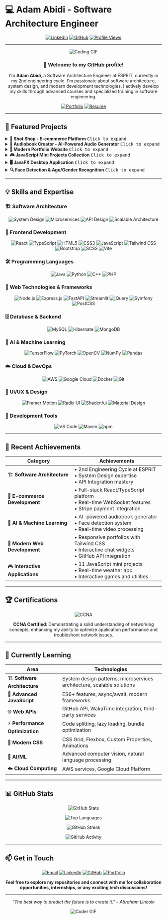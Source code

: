 # 💻 Adam Abidi - Software Architecture Engineer

<div align="center">

[![LinkedIn](https://img.shields.io/badge/LinkedIn-0077B5?style=for-the-badge&logo=linkedin&logoColor=white)](https://www.linkedin.com/in/adam-abidi-b002712a4/)
[![GitHub](https://img.shields.io/badge/GitHub-100000?style=for-the-badge&logo=github&logoColor=white)](https://github.com/kiddae0)
[![Profile Views](https://komarev.com/ghpvc/?username=kiddae0&color=blue&style=for-the-badge)](https://github.com/kiddae0)

</div>

---

<div align="center">

![Coding GIF](https://media.giphy.com/media/qgQUggAC3Pfv687qPC/giphy.gif)

### 🚀 **Welcome to my GitHub profile!** 

I'm **Adam Abidi**, a Software Architecture Engineer at ESPRIT, currently in my 2nd engineering cycle. I'm passionate about software architecture, system design, and modern development technologies. I actively develop my skills through advanced courses and specialized training in software engineering.

[![Portfolio](https://img.shields.io/badge/Portfolio-FF5722?style=for-the-badge&logo=todoist&logoColor=white)](https://adam-abidi-portfolio.netlify.app)
[![Resume](https://img.shields.io/badge/Resume-4285F4?style=for-the-badge&logo=read-the-docs&logoColor=white)](https://drive.google.com/file/d/your-resume-link)

</div>

---

## 🚀 **Featured Projects**

<details>
<summary><b>🛒 Shot Shop - E-commerce Platform</b> <kbd>Click to expand</kbd></summary>

<div align="center">

![E-commerce](https://img.shields.io/badge/E--commerce-Platform-FF6B35?style=for-the-badge&logo=shopify&logoColor=white)

</div>

A modern full-stack e-commerce application with advanced features:

| **Category** | **Technologies** |
|--------------|------------------|
| **Frontend** | React 18, TypeScript, Vite, Tailwind CSS |
| **UI Components** | Radix UI, Shadcn/ui, Framer Motion |
| **State Management** | Zustand, React Query (TanStack Query) |
| **Backend** | Node.js, Express.js, Socket.io |
| **Authentication** | JWT, OAuth2, Google Auth |
| **Payment** | Stripe integration |
| **Database** | MySQL with Hibernate ORM |
| **Cloud** | AWS S3, Google Cloud Storage |
| **Real-time** | WebSocket connections |
| **Internationalization** | React i18next |
| **Analytics** | Google Analytics integration |
| **Deployment** | Docker, Docker Compose |

<div align="center">

[![Live Demo](https://img.shields.io/badge/Live_Demo-00C851?style=for-the-badge&logo=vercel&logoColor=white)](https://shot-shop-demo.vercel.app)
[![GitHub](https://img.shields.io/badge/GitHub-100000?style=for-the-badge&logo=github&logoColor=white)](https://github.com/kiddae0/shot-shop)

</div>

</details>

<details>
<summary><b>🎵 Audiobook Creator - AI-Powered Audio Generator</b> <kbd>Click to expand</kbd></summary>

<div align="center">

![AI](https://img.shields.io/badge/AI--Powered-Audio_Generator-9C27B0?style=for-the-badge&logo=openai&logoColor=white)

</div>

An intelligent audiobook generation system with advanced AI features:

| **Category** | **Technologies** |
|--------------|------------------|
| **Core** | Python, PyPDF2, ebooklib, pyttsx3, gTTS |
| **AI/ML** | PyTorch, Transformers, TTS (Text-to-Speech) |
| **Audio Processing** | pydub, soundfile, librosa |
| **Web Interface** | Streamlit, FastAPI, Uvicorn |
| **Cloud Integration** | Google Cloud Text-to-Speech, Dropbox API |
| **Data Processing** | NumPy, Pandas, SciPy, NLTK |
| **Testing** | pytest, black, flake8, mypy |
| **Visualization** | Plotly |
| **Authentication** | JWT, bcrypt, passlib |

<div align="center">

[![Live Demo](https://img.shields.io/badge/Live_Demo-00C851?style=for-the-badge&logo=streamlit&logoColor=white)](https://audiobook-creator.streamlit.app)
[![GitHub](https://img.shields.io/badge/GitHub-100000?style=for-the-badge&logo=github&logoColor=white)](https://github.com/kiddae0/audiobook-creator)

</div>

</details>

<details>
<summary><b>🎨 Modern Portfolio Website</b> <kbd>Click to expand</kbd></summary>

<div align="center">

![Portfolio](https://img.shields.io/badge/Modern-Portfolio-FF4088?style=for-the-badge&logo=portfolio&logoColor=white)

</div>

A responsive portfolio website with interactive features:

| **Category** | **Technologies** |
|--------------|------------------|
| **Frontend** | HTML5, CSS3, JavaScript (ES6+) |
| **Styling** | Tailwind CSS, SCSS/Sass, Bootstrap 5 |
| **Animations** | AOS (Animate On Scroll), Custom CSS animations |
| **Interactive Features** | Chat widget, Meeting scheduler, GitHub integration |
| **Build Tools** | PostCSS, Autoprefixer |
| **Version Control** | Git |

<div align="center">

[![Live Demo](https://img.shields.io/badge/Live_Demo-00C851?style=for-the-badge&logo=netlify&logoColor=white)](https://adam-abidi-portfolio.netlify.app)
[![GitHub](https://img.shields.io/badge/GitHub-100000?style=for-the-badge&logo=github&logoColor=white)](https://github.com/kiddae0/portfolio)

</div>

</details>

<details>
<summary><b>🎮 JavaScript Mini Projects Collection</b> <kbd>Click to expand</kbd></summary>

<div align="center">

![JavaScript](https://img.shields.io/badge/JavaScript-Projects-F7DF1E?style=for-the-badge&logo=javascript&logoColor=black)

</div>

A comprehensive collection of 11 interactive web applications:

| **Projects** | **Features** |
|--------------|--------------|
| Calculator, Counter, Dice Roller | Responsive design, Local storage |
| Digital Clock, Number Guessing Game | Web APIs, Real-time updates |
| Password Generator, Rock Paper Scissors | Interactive UI, Game logic |
| Temperature Converter, Weather App | API integration, Data visualization |

**Technologies**: HTML5, CSS3, JavaScript (ES6+)  

<div align="center">

[![Live Demo](https://img.shields.io/badge/Live_Demo-00C851?style=for-the-badge&logo=netlify&logoColor=white)](https://adamweatherapp.netlify.app)
[![GitHub](https://img.shields.io/badge/GitHub-100000?style=for-the-badge&logo=github&logoColor=white)](https://github.com/kiddae0/javascript-mini-projects)

</div>

</details>

<details>
<summary><b>🖥️ JavaFX Desktop Application</b> <kbd>Click to expand</kbd></summary>

<div align="center">

![JavaFX](https://img.shields.io/badge/JavaFX-Desktop_App-ED8B00?style=for-the-badge&logo=java&logoColor=white)

</div>

A comprehensive desktop application with modern UI:

| **Category** | **Technologies** |
|--------------|------------------|
| **Core** | Java 17, JavaFX 21, Maven |
| **UI Framework** | JFoenix, MaterialFX, ControlsFX |
| **Icons** | Ikonli, FontAwesomeFX |
| **Database** | MySQL with Hibernate |
| **Authentication** | Google OAuth, JWT, bcrypt |
| **PDF Generation** | iText 7 |
| **Excel Processing** | Apache POI |
| **Cloud Services** | AWS S3, Google Drive API |
| **Messaging** | Twilio SMS, JavaMail |
| **Payment** | Stripe integration |
| **QR Codes** | ZXing library |
| **Real-time** | WebSocket support |

<div align="center">

[![Download](https://img.shields.io/badge/Download-JAR_File-ED8B00?style=for-the-badge&logo=java&logoColor=white)](https://github.com/kiddae0/javafx-app/releases)
[![GitHub](https://img.shields.io/badge/GitHub-100000?style=for-the-badge&logo=github&logoColor=white)](https://github.com/kiddae0/javafx-app)

</div>

</details>

<details>
<summary><b>🔍 Face Detection & Age/Gender Recognition</b> <kbd>Click to expand</kbd></summary>

<div align="center">

![AI Vision](https://img.shields.io/badge/AI_Vision-Computer_Vision-5C3EE8?style=for-the-badge&logo=opencv&logoColor=white)

</div>

An AI-powered computer vision application:

| **Category** | **Technologies** |
|--------------|------------------|
| **Computer Vision** | OpenCV 4.8, DeepFace |
| **Machine Learning** | TensorFlow 2.13, NumPy |
| **Model Management** | gdown for model downloads |
| **Real-time Processing** | Live video capture and analysis |

<div align="center">

[![Live Demo](https://img.shields.io/badge/Live_Demo-00C851?style=for-the-badge&logo=python&logoColor=white)](https://face-detection-demo.herokuapp.com)
[![GitHub](https://img.shields.io/badge/GitHub-100000?style=for-the-badge&logo=github&logoColor=white)](https://github.com/kiddae0/face-detection)

</div>

</details>

---

## 💡 **Skills and Expertise**

### 🏗️ **Software Architecture**
<div align="center">

![System Design](https://img.shields.io/badge/System_Design-000000?style=for-the-badge&logo=system-design&logoColor=white)
![Microservices](https://img.shields.io/badge/Microservices-000000?style=for-the-badge&logo=microservices&logoColor=white)
![API Design](https://img.shields.io/badge/API_Design-000000?style=for-the-badge&logo=api&logoColor=white)
![Scalable Architecture](https://img.shields.io/badge/Scalable_Architecture-000000?style=for-the-badge&logo=scalable&logoColor=white)

</div>

### 🚀 **Frontend Development**
<div align="center">

![React](https://img.shields.io/badge/React-20232A?style=for-the-badge&logo=react&logoColor=61DAFB)
![TypeScript](https://img.shields.io/badge/TypeScript-007ACC?style=for-the-badge&logo=typescript&logoColor=white)
![HTML5](https://img.shields.io/badge/HTML5-E34F26?style=for-the-badge&logo=html5&logoColor=white)
![CSS3](https://img.shields.io/badge/CSS3-1572B6?style=for-the-badge&logo=css3&logoColor=white)
![JavaScript](https://img.shields.io/badge/JavaScript-F7DF1E?style=for-the-badge&logo=javascript&logoColor=black)
![Tailwind CSS](https://img.shields.io/badge/Tailwind_CSS-38B2AC?style=for-the-badge&logo=tailwind-css&logoColor=white)
![Bootstrap](https://img.shields.io/badge/Bootstrap-563D7C?style=for-the-badge&logo=bootstrap&logoColor=white)
![SCSS](https://img.shields.io/badge/SCSS-CC6699?style=for-the-badge&logo=sass&logoColor=white)
![Vite](https://img.shields.io/badge/Vite-646CFF?style=for-the-badge&logo=vite&logoColor=white)

</div>

### 🛠️ **Programming Languages**
<div align="center">

![Java](https://img.shields.io/badge/Java-ED8B00?style=for-the-badge&logo=openjdk&logoColor=white)
![Python](https://img.shields.io/badge/Python-3776AB?style=for-the-badge&logo=python&logoColor=white)
![C++](https://img.shields.io/badge/C%2B%2B-00599C?style=for-the-badge&logo=c%2B%2B&logoColor=white)
![PHP](https://img.shields.io/badge/PHP-777BB4?style=for-the-badge&logo=php&logoColor=white)

</div>

### 🎯 **Web Technologies & Frameworks**
<div align="center">

![Node.js](https://img.shields.io/badge/Node.js-43853D?style=for-the-badge&logo=node.js&logoColor=white)
![Express.js](https://img.shields.io/badge/Express.js-404D59?style=for-the-badge&logo=express&logoColor=white)
![FastAPI](https://img.shields.io/badge/FastAPI-009688?style=for-the-badge&logo=fastapi&logoColor=white)
![Streamlit](https://img.shields.io/badge/Streamlit-FF4B4B?style=for-the-badge&logo=streamlit&logoColor=white)
![jQuery](https://img.shields.io/badge/jQuery-0769AD?style=for-the-badge&logo=jquery&logoColor=white)
![Symfony](https://img.shields.io/badge/Symfony-000000?style=for-the-badge&logo=symfony&logoColor=white)
![PostCSS](https://img.shields.io/badge/PostCSS-DD3A0A?style=for-the-badge&logo=postcss&logoColor=white)

</div>

### 🗄️ **Database & Backend**
<div align="center">

![MySQL](https://img.shields.io/badge/MySQL-4479A1?style=for-the-badge&logo=mysql&logoColor=white)
![Hibernate](https://img.shields.io/badge/Hibernate-59666C?style=for-the-badge&logo=hibernate&logoColor=white)
![MongoDB](https://img.shields.io/badge/MongoDB-4EA94B?style=for-the-badge&logo=mongodb&logoColor=white)

</div>

### 🤖 **AI & Machine Learning**
<div align="center">

![TensorFlow](https://img.shields.io/badge/TensorFlow-FF6F00?style=for-the-badge&logo=tensorflow&logoColor=white)
![PyTorch](https://img.shields.io/badge/PyTorch-EE4C2C?style=for-the-badge&logo=pytorch&logoColor=white)
![OpenCV](https://img.shields.io/badge/OpenCV-5C3EE8?style=for-the-badge&logo=opencv&logoColor=white)
![NumPy](https://img.shields.io/badge/NumPy-013243?style=for-the-badge&logo=numpy&logoColor=white)
![Pandas](https://img.shields.io/badge/Pandas-150458?style=for-the-badge&logo=pandas&logoColor=white)

</div>

### ☁️ **Cloud & DevOps**
<div align="center">

![AWS](https://img.shields.io/badge/AWS-FF9900?style=for-the-badge&logo=amazon-aws&logoColor=white)
![Google Cloud](https://img.shields.io/badge/Google_Cloud-4285F4?style=for-the-badge&logo=google-cloud&logoColor=white)
![Docker](https://img.shields.io/badge/Docker-2496ED?style=for-the-badge&logo=docker&logoColor=white)
![Git](https://img.shields.io/badge/Git-F05032?style=for-the-badge&logo=git&logoColor=white)

</div>

### 🎨 **UI/UX & Design**
<div align="center">

![Framer Motion](https://img.shields.io/badge/Framer_Motion-0055FF?style=for-the-badge&logo=framer&logoColor=white)
![Radix UI](https://img.shields.io/badge/Radix_UI-161618?style=for-the-badge&logo=radix-ui&logoColor=white)
![Shadcn/ui](https://img.shields.io/badge/Shadcn_ui-000000?style=for-the-badge&logo=shadcn-ui&logoColor=white)
![Material Design](https://img.shields.io/badge/Material_Design-757575?style=for-the-badge&logo=material-design&logoColor=white)

</div>

### 🔧 **Development Tools**
<div align="center">

![VS Code](https://img.shields.io/badge/VS_Code-007ACC?style=for-the-badge&logo=visual-studio-code&logoColor=white)
![Maven](https://img.shields.io/badge/Maven-C71A36?style=for-the-badge&logo=apache-maven&logoColor=white)
![npm](https://img.shields.io/badge/npm-CB3837?style=for-the-badge&logo=npm&logoColor=white)

</div>

---

## 🌟 **Recent Achievements**

<div align="center">

| **Category** | **Achievements** |
|--------------|------------------|
| 🏗️ **Software Architecture** | • 2nd Engineering Cycle at ESPRIT<br>• System Design expertise<br>• API Integration mastery |
| 🛒 **E-commerce Development** | • Full-stack React/TypeScript platform<br>• Real-time WebSocket features<br>• Stripe payment integration |
| 🤖 **AI & Machine Learning** | • AI-powered audiobook generator<br>• Face detection system<br>• Real-time video processing |
| 🎨 **Modern Web Development** | • Responsive portfolios with Tailwind CSS<br>• Interactive chat widgets<br>• GitHub API integration |
| 🎮 **Interactive Applications** | • 11 JavaScript mini projects<br>• Real-time weather app<br>• Interactive games and utilities |

</div>

---

## 🏆 **Certifications**

<div align="center">

![CCNA](https://img.shields.io/badge/CCNA_Certified-1BA1D2?style=for-the-badge&logo=cisco&logoColor=white)

**CCNA Certified**: Demonstrating a solid understanding of networking concepts, enhancing my ability to optimize application performance and troubleshoot network issues.

</div>

---

## 🌱 **Currently Learning**

<div align="center">

| **Area** | **Technologies** |
|----------|------------------|
| 🏗️ **Software Architecture** | System design patterns, microservices architecture, scalable solutions |
| 🚀 **Advanced JavaScript** | ES6+ features, async/await, modern frameworks |
| 🌐 **Web APIs** | GitHub API, WakaTime integration, third-party services |
| ⚡ **Performance Optimization** | Code splitting, lazy loading, bundle optimization |
| 🎨 **Modern CSS** | CSS Grid, Flexbox, Custom Properties, Animations |
| 🤖 **AI/ML** | Advanced computer vision, natural language processing |
| ☁️ **Cloud Computing** | AWS services, Google Cloud Platform |

</div>

---

## 📊 **GitHub Stats**

<div align="center">

![GitHub Stats](https://github-readme-stats.vercel.app/api?username=kiddae0&show_icons=true&theme=radical&hide_border=true&bg_color=0D1117&title_color=58A6FF&text_color=8B949E&icon_color=58A6FF)

![Top Languages](https://github-readme-stats.vercel.app/api/top-langs/?username=kiddae0&layout=compact&theme=radical&hide_border=true&bg_color=0D1117&title_color=58A6FF&text_color=8B949E)

![GitHub Streak](https://streak-stats.demolab.com/?user=kiddae0&theme=radical&hide_border=true&background=0D1117&stroke=58A6FF&ring=58A6FF&fire=58A6FF&currStreakNum=8B949E&sideNums=8B949E&currStreakLabel=8B949E&sideLabels=8B949E&dates=8B949E)

![GitHub Activity](https://github-readme-activity-graph.vercel.app/graph?username=kiddae0&theme=radical&hide_border=true&bg_color=0D1117&color=58A6FF&line=58A6FF&point=8B949E)

</div>

---

## 📫 **Get in Touch**

<div align="center">

[![Email](https://img.shields.io/badge/Email-D14836?style=for-the-badge&logo=gmail&logoColor=white)](mailto:adam.abidi@esprit.tn)
[![LinkedIn](https://img.shields.io/badge/LinkedIn-0077B5?style=for-the-badge&logo=linkedin&logoColor=white)](https://www.linkedin.com/in/adam-abidi-b002712a4/)
[![GitHub](https://img.shields.io/badge/GitHub-100000?style=for-the-badge&logo=github&logoColor=white)](https://github.com/kiddae0)
[![Portfolio](https://img.shields.io/badge/Portfolio-FF5722?style=for-the-badge&logo=todoist&logoColor=white)](https://adam-abidi-portfolio.netlify.app)

**Feel free to explore my repositories and connect with me for collaboration opportunities, internships, or any exciting tech discussions!**

</div>

---

<div align="center">

*"The best way to predict the future is to create it." – Abraham Lincoln*

![Coder GIF](https://media.giphy.com/media/ZVik7pBtu9dNS/giphy.gif)

</div> 
